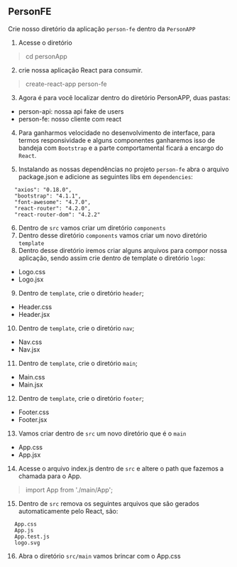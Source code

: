 ##  PersonFE

Crie nosso diretório da aplicação `person-fe` dentro da `PersonAPP`

1. Acesse o diretório
> cd personApp

2. crie nossa aplicação React para consumir.
> create-react-app person-fe

3. Agora é para você localizar dentro do diretório PersonAPP, duas pastas:
 - person-api: nossa api fake de users
 - person-fe: nosso cliente com react

4. Para ganharmos velocidade no desenvolvimento de interface, para termos responsividade 
e alguns componentes ganharemos isso de bandeja com `Bootstrap` 
e a parte comportamental ficará a encargo do `React`.

5. Instalando as nossas dependências no projeto `person-fe`  abra o arquivo package.json e 
adicione as seguintes libs em `dependencies`:

```
  "axios": "0.18.0",
  "bootstrap": "4.1.1",
  "font-awesome": "4.7.0",
  "react-router": "4.2.0",
  "react-router-dom": "4.2.2"
```

6. Dentro de `src` vamos criar um diretório `components`
7. Dentro desse diretório `components` vamos criar um novo diretório `template`
8. Dentro desse diretório iremos criar alguns arquivos para compor nossa aplicação, sendo assim crie dentro de template o diretório `logo`:
 - Logo.css
 - Logo.jsx

9. Dentro de `template`, crie o diretório `header`;
- Header.css
- Header.jsx

10. Dentro de `template`, crie o diretório `nav`;
- Nav.css
- Nav.jsx

11. Dentro de `template`, crie o diretório `main`;
- Main.css
- Main.jsx

12. Dentro de `template`, crie o diretório `footer`;
- Footer.css
- Footer.jsx

13. Vamos criar dentro de `src` um novo diretório que é o `main`
 - App.css
 - App.jsx

 14. Acesse o arquivo index.js dentro de `src` e altere o path que
 fazemos a chamada para o App.

 > import App from './main/App';

 15. Dentro de `src` remova os seguintes arquivos que são gerados automaticamente pelo React, são:
```
  App.css
  App.js
  App.test.js
  logo.svg
```

16. Abra o diretório `src/main` vamos brincar com o App.css






